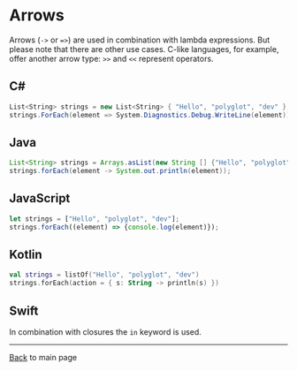 # Arrows

Arrows (`->` or `=>`) are used in combination with lambda expressions. But please note that there are other use cases. C-like languages, for example, offer another arrow type: `>>` and `<<` represent operators.

## C#

```csharp
List<String> strings = new List<String> { "Hello", "polyglot", "dev" };
strings.ForEach(element => System.Diagnostics.Debug.WriteLine(element));
```

## Java

```java
List<String> strings = Arrays.asList(new String [] {"Hello", "polyglot", "dev"});
strings.forEach(element -> System.out.println(element));
```

## JavaScript

```javascript
let strings = ["Hello", "polyglot", "dev"];
strings.forEach((element) => {console.log(element)});
```

## Kotlin

```kotlin
val strings = listOf("Hello", "polyglot", "dev")
strings.forEach(action = { s: String -> println(s) })
```

## Swift

In combination with closures the `in` keyword is used.

---
[Back](/README.md) to main page